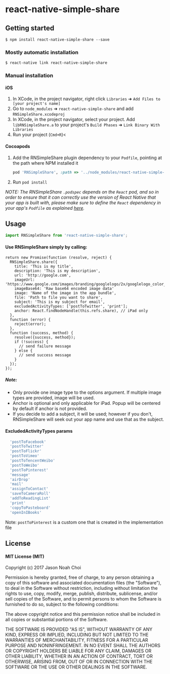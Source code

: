 
# react-native-simple-share

## Getting started

`$ npm install react-native-simple-share --save`

### Mostly automatic installation

`$ react-native link react-native-simple-share`

### Manual installation


#### iOS

1. In XCode, in the project navigator, right click `Libraries` ➜ `Add Files to [your project's name]`
2. Go to `node_modules` ➜ `react-native-simple-share` and add `RNSimpleShare.xcodeproj`
3. In XCode, in the project navigator, select your project. Add `libRNSimpleShare.a` to your project's `Build Phases` ➜ `Link Binary With Libraries`
4. Run your project (`Cmd+R`)<

#### Cocoapods

1. Add the RNSimpleShare plugin dependency to your `Podfile`, pointing at the path where NPM installed it

    ```ruby
    pod 'RNSimpleShare', :path => '../node_modules/react-native-simple-share'
    ```

2. Run `pod install`

*NOTE: The RNSimpleShare `.podspec` depends on the `React` pod, and so in order to ensure that it can correctly use the version of React Native that your app is built with, please make sure to define the `React` dependency in your app's `Podfile` as explained [here](https://facebook.github.io/react-native/docs/integration-with-existing-apps.html#podfile).*

## Usage
```javascript
import RNSimpleShare from 'react-native-simple-share';
```

#### Use RNSimpleShare simply by calling:
    return new Promise(function (resolve, reject) {
      RNSimpleShare.share({
        title: 'This is my title',
        description: 'This is my description',
        url: 'http://google.com',
        imageUrl: 'https://www.google.com/images/branding/googlelogo/2x/googlelogo_color_272x92dp.png',
        imageBase64: 'Raw base64 encoded image data'
        image: 'Name of the image in the app bundle',
        file: 'Path to file you want to share',
        subject: 'This is my subject for email', 
        excludedActivityTypes: ['postToTwitter', 'print'];
        anchor: React.findNodeHandle(this.refs.share), // iPad only
      },
      function (error) {
        reject(error);
      },
      function (success, method) {
        resolve({success, method});
        if (!success) {
          // send failure message
        } else {
          // send success message
        }
      });
    });
      

##### Note:
- Only provide one image type to the options argument. If multiple image types are provided, image will be used.
- Anchor is optional and only applicable for iPad. Popup will be centered by default if anchor is not provided.
- If you decide to add a subject, it will be used; however if you don't, RNSimpleShare will seek out your app name and use that as the subject.

#### ExcludedActivityTypes params
```javascript
  'postToFacebook'
  'postToTwitter'
  'postToFlickr'   
  'postToVimeo'     
  'postToTencentWeibo' 
  'postToWeibo'        
  'postToPinterest'
  'message' 
  'airDrop'
  'mail'             
  'assignToContact'  
  'saveToCameraRoll'  
  'addToReadingList'
  'print'           
  'copyToPasteboard'
  'openInIBooks'
```

Note: `postToPinterest` is a custom one that is created in the implementation file

## License

#### MIT License (MIT)

Copyright (c) 2017 Jason Noah Choi

Permission is hereby granted, free of charge, to any person obtaining a copy
of this software and associated documentation files (the "Software"), to deal
in the Software without restriction, including without limitation the rights
to use, copy, modify, merge, publish, distribute, sublicense, and/or sell
copies of the Software, and to permit persons to whom the Software is
furnished to do so, subject to the following conditions:

The above copyright notice and this permission notice shall be included in all
copies or substantial portions of the Software.

THE SOFTWARE IS PROVIDED "AS IS", WITHOUT WARRANTY OF ANY KIND, EXPRESS OR
IMPLIED, INCLUDING BUT NOT LIMITED TO THE WARRANTIES OF MERCHANTABILITY,
FITNESS FOR A PARTICULAR PURPOSE AND NONINFRINGEMENT. IN NO EVENT SHALL THE
AUTHORS OR COPYRIGHT HOLDERS BE LIABLE FOR ANY CLAIM, DAMAGES OR OTHER
LIABILITY, WHETHER IN AN ACTION OF CONTRACT, TORT OR OTHERWISE, ARISING FROM,
OUT OF OR IN CONNECTION WITH THE SOFTWARE OR THE USE OR OTHER DEALINGS IN THE
SOFTWARE.

